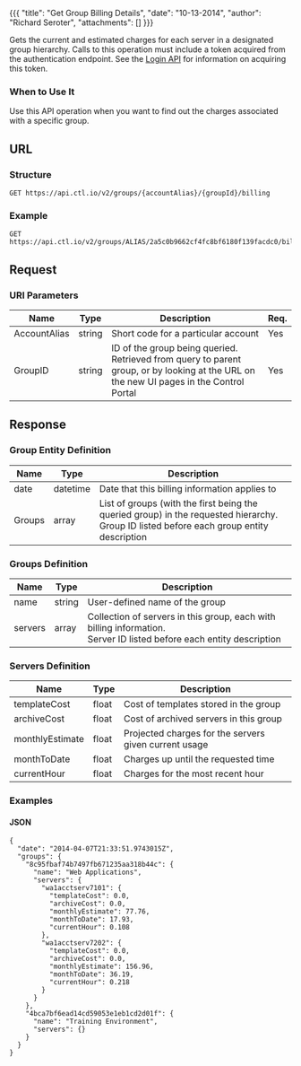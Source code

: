 {{{
  "title": "Get Group Billing Details",
  "date": "10-13-2014",
  "author": "Richard Seroter",
  "attachments": []
}}}

Gets the current and estimated charges for each server in a designated group hierarchy. Calls to this operation must include a token acquired from the authentication endpoint. See the [Login API](../Authentication/login.md) for information on acquiring this token.

### When to Use It

Use this API operation when you want to find out the charges associated with a specific group.

## URL

### Structure

    GET https://api.ctl.io/v2/groups/{accountAlias}/{groupId}/billing

### Example

    GET https://api.ctl.io/v2/groups/ALIAS/2a5c0b9662cf4fc8bf6180f139facdc0/billing

## Request

### URI Parameters

<table>
  <thead>
    <tr>
      <th>Name</th>
      <th>Type</th>
      <th>Description</th>
      <th>Req.</th>
    </tr>
  </thead>
  <tbody>
    <tr>
      <td>AccountAlias</td>
      <td>string</td>
      <td>Short code for a particular account</td>
      <td>Yes</td>
    </tr>
    <tr>
      <td>GroupID</td>
      <td>string</td>
      <td>ID of the group being queried. Retrieved from query to parent group, or by looking at the URL on the new UI pages in the Control Portal</td>
      <td>Yes</td>
    </tr>
  </tbody>
</table>

## Response

### Group Entity Definition

<table>
  <thead>
    <tr>
      <th>Name</th>
      <th>Type</th>
      <th>Description</th>
    </tr>
  </thead>
  <tbody>
    <tr>
      <td>date</td>
      <td>datetime</td>
      <td>Date that this billing information applies to</td>
    </tr>
    <tr>
      <td>Groups</td>
      <td>array</td>
      <td>List of groups (with the first being the queried group) in the requested hierarchy.
        <br />Group ID listed before each group entity description</td>
    </tr>
  </tbody>
</table>

### Groups Definition

<table>
  <thead>
    <tr>
      <th>Name</th>
      <th>Type</th>
      <th>Description</th>
    </tr>
  </thead>
  <tbody>
    <tr>
      <td>name</td>
      <td>string</td>
      <td>User-defined name of the group</td>
    </tr>
    <tr>
      <td>servers</td>
      <td>array</td>
      <td>Collection of servers in this group, each with billing information.
        <br />Server ID listed before each entity description</td>
    </tr>
  </tbody>
</table>

### Servers Definition

<table>
  <thead>
    <tr>
      <th>Name</th>
      <th>Type</th>
      <th>Description</th>
    </tr>
  </thead>
  <tbody>
    <tr>
      <td>templateCost</td>
      <td>float</td>
      <td>Cost of templates stored in the group</td>
    </tr>
    <tr>
      <td>archiveCost</td>
      <td>float</td>
      <td>Cost of archived servers in this group</td>
    </tr>
    <tr>
      <td>monthlyEstimate</td>
      <td>float</td>
      <td>Projected charges for the servers given current usage</td>
    </tr>
    <tr>
      <td>monthToDate</td>
      <td>float</td>
      <td>Charges up until the requested time</td>
    </tr>
    <tr>
      <td>currentHour</td>
      <td>float</td>
      <td>Charges for the most recent hour</td>
    </tr>
  </tbody>
</table>

### Examples

#### JSON


    {
      "date": "2014-04-07T21:33:51.9743015Z",
      "groups": {
        "8c95fbaf74b7497fb671235aa318b44c": {
          "name": "Web Applications",
          "servers": {
            "wa1acctserv7101": {
              "templateCost": 0.0,
              "archiveCost": 0.0,
              "monthlyEstimate": 77.76,
              "monthToDate": 17.93,
              "currentHour": 0.108
            },
            "wa1acctserv7202": {
              "templateCost": 0.0,
              "archiveCost": 0.0,
              "monthlyEstimate": 156.96,
              "monthToDate": 36.19,
              "currentHour": 0.218
            }
          }
        },
        "4bca7bf6ead14cd59053e1eb1cd2d01f": {
          "name": "Training Environment",
          "servers": {}
        }
      }
    }
